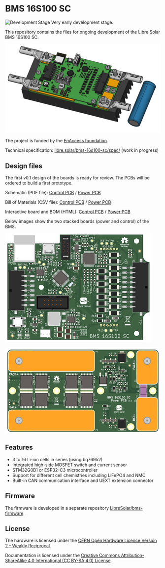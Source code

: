 # BMS 16S100 SC

![Development Stage](https://img.shields.io/badge/development%20stage-alpha-red.svg) Very early development stage.

This repository contains the files for ongoing development of the Libre Solar BMS 16S100 SC.

![BMS 16S100 SC (control part)](build/bms-assembly.png)

The project is funded by the [EnAccess foundation](https://enaccess.org).

Technical specification: [libre.solar/bms-16s100-sc/spec/](https://libre.solar/bms-16s100-sc/spec/) (work in progress)

## Design files

The first v0.1 design of the boards is ready for review. The PCBs will be ordered to build a first prototype.

Schematic (PDF file): [Control PCB](build/bms-control-16s.pdf) / [Power PCB](build/bms-power-100a.pdf)

Bill of Materials (CSV file): [Control PCB](build/bms-control-16s_bom.csv) / [Power PCB](build/bms-power-100a_bom.csv)

Interactive board and BOM (HTML): [Control PCB](https://libre.solar/bms-16s100-sc/bms-control-16s_ibom.html) / [Power PCB](https://libre.solar/bms-16s100-sc/bms-power-100a_ibom.html)

Below images show the two stacked boards (power and control) of the BMS.

![BMS 16S100 SC (control part)](build/bms-control-16s.png)

![BMS 16S100 SC (power part)](build/bms-power-100a.png)

## Features

- 3 to 16 Li-ion cells in series (using bq76952)
- Integrated high-side MOSFET switch and current sensor
- STM32G0B1 or ESP32-C3 microcontroller
- Support for different cell chemistries including LiFePO4 and NMC
- Built-in CAN communication interface and UEXT extension connector

## Firmware

The firmware is developed in a separate repository [LibreSolar/bms-firmware](https://github.com/LibreSolar/bms-firmware).

## License

The hardware is licensed under the [CERN Open Hardware Licence Version 2 - Weakly Reciprocal](LICENCE).

Documentation is licensed under the [Creative Commons Attribution-ShareAlike 4.0 International (CC BY-SA 4.0) License](https://creativecommons.org/licenses/by-sa/4.0/).

